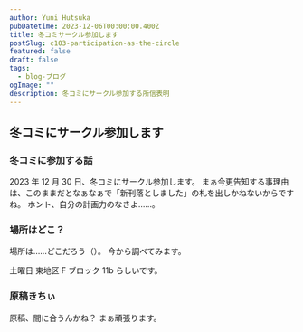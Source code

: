 ```yaml
---
author: Yuni Hutsuka
pubDatetime: 2023-12-06T00:00:00.400Z
title: 冬コミサークル参加します
postSlug: c103-participation-as-the-circle
featured: false
draft: false
tags:
  - blog-ブログ
ogImage: ""
description: 冬コミにサークル参加する所信表明
---
```


## 冬コミにサークル参加します

### 冬コミに参加する話

2023 年 12 月 30 日、冬コミにサークル参加します。
まぁ今更告知する事理由は、このままだとなぁなぁで「新刊落としました」の札を出しかねないからですね。
ホント、自分の計画力のなさよ……。

### 場所はどこ？

場所は……どこだろう（）。
今から調べてみます。

土曜日 東地区 F ブロック 11b らしいです。

### 原稿きちぃ

原稿、間に合うんかね？
まぁ頑張ります。
